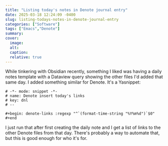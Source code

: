 ```yaml
---
title: "Listing today's notes in Denote journal entry"
date: 2025-03-18 12:24:09 -0400
slug: listing-todays-notes-in-denote-journal-entry
categories: ["Software"]
tags: ["Emacs","Denote"]
summary: 
cover: 
  image: 
  alt: 
  caption: 
  relative: true
---
```


While tinkering with Obsidian recently, something I liked was having a daily notes template with a Dataview query showing the other files I'd added that same day. I added something similar for Denote. It's a Yasnippet:

```emacs-lisp
# -*- mode: snippet -*-
# name: Denote insert today's links
# key: dnl
# --

#+begin: denote-links :regexp "^`(format-time-string "%Y%m%d")`$0"
#+end
```

I just run that after first creating the daily note and I get a list of links to the other Denote files from that day. There's probably a way to automate that, but this is good enough for who it's for.
